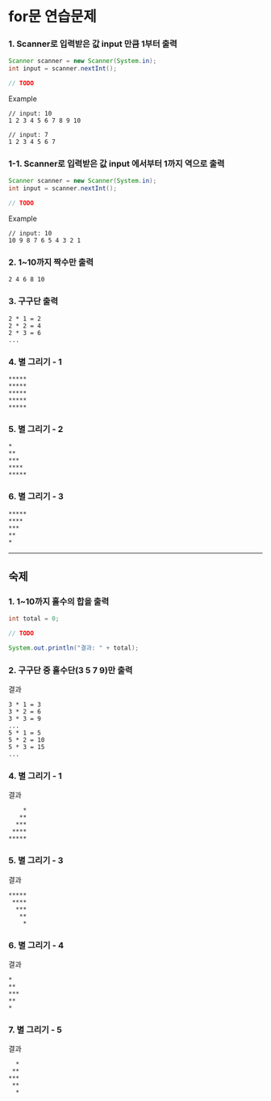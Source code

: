 # for문 연습문제

### 1. Scanner로 입력받은 값 input 만큼 1부터 출력
```java
Scanner scanner = new Scanner(System.in);
int input = scanner.nextInt();

// TODO
```
Example
```
// input: 10
1 2 3 4 5 6 7 8 9 10

// input: 7
1 2 3 4 5 6 7
```

### 1-1. Scanner로 입력받은 값 input 에서부터 1까지 역으로 출력
```java
Scanner scanner = new Scanner(System.in);
int input = scanner.nextInt();

// TODO
```
Example
```
// input: 10
10 9 8 7 6 5 4 3 2 1
```

### 2. 1~10까지 짝수만 출력
```
2 4 6 8 10
```

### 3. 구구단 출력
```
2 * 1 = 2
2 * 2 = 4
2 * 3 = 6
...
```

### 4. 별 그리기 - 1
```
*****
*****
*****
*****
*****
```

### 5. 별 그리기 - 2
```
*
**
***
****
*****
```

### 6. 별 그리기 - 3
```
*****
****
***
**
*
```

***

## 숙제
### 1. 1~10까지 홀수의 합을 출력
```java
int total = 0;

// TODO

System.out.println("결과: " + total);
```

### 2. 구구단 중 홀수단(3 5 7 9)만 출력
결과
```
3 * 1 = 3
3 * 2 = 6
3 * 3 = 9
...
5 * 1 = 5
5 * 2 = 10
5 * 3 = 15
...
```

### 4. 별 그리기 - 1
결과
```
    *
   **
  ***
 ****
*****
```

### 5. 별 그리기 - 3
결과
```
*****
 ****
  ***
   **
    *
```

### 6. 별 그리기 - 4
결과
```
*
**
***
**
*
```

### 7. 별 그리기 - 5
결과
```
  *
 **
***
 **
  *
```
